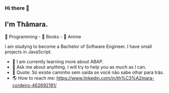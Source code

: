 ### Hi there 👋
## I'm Thâmara.

💙 Programming - 🖤 Books - 💙 Anime

I am studyng to become a Bachelor of Software Engineer. I have small projects in JavaScript. 

- 🌱 I am currently learning more about ABAP.
- :tulip: Ask me about anything. I will try to help you as much as I can. 
- :cupcake: Quote: Só existe caminho sem saída se você não sabe olhar para trás. 
- :earth_americas: How to reach me: https://www.linkedin.com/in/th%C3%A2mara-cordeiro-462692191/


<!--
**thamaraprata/thamaraprata** is a ✨ _special_ ✨ repository because its `README.md` (this file) appears on your GitHub profile.

Here are some ideas to get you started:

- 🔭 I’m currently working on ...
- 🌱 I’m currently learning ...
- 👯 I’m looking to collaborate on ...
- 🤔 I’m looking for help with ...
- 💬 Ask me about ...
- 📫 How to reach me: ...
- 😄 Pronouns: ...
- ⚡ Fun fact: ...
-->
